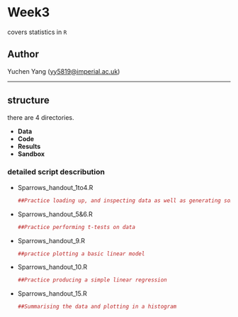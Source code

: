 # Week3
covers statistics in `R` 

## Author
Yuchen Yang (yy5819@imperial.ac.uk)

***

## structure
there are 4 directories.
- **Data**
- **Code** 
- **Results** 
- **Sandbox** 

### detailed script describution
- Sparrows_handout_1to4.R
    ```R
    ##Practice loading up, and inspecting data as well as generating some basic statistics
    ```
- Sparrows_handout_5&6.R
    ```R
    ##Practice performing t-tests on data
    ```
- Sparrows_handout_9.R
    ```R
    ##practice plotting a basic linear model
    ```
- Sparrows_handout_10.R
    ```R
    ##Practice producing a simple linear regression
    ```
- Sparrows_handout_15.R
    ```R
    ##Summarising the data and plotting in a histogram
    ```